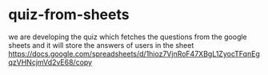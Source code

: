 # quiz-from-sheets
we are developing the quiz which fetches the questions from the google sheets and it will store the answers of users in the sheet
https://docs.google.com/spreadsheets/d/1hioz7VjnRoF47XBgL1ZyocTFqnEgqzVHNcjmVd2vE68/copy
